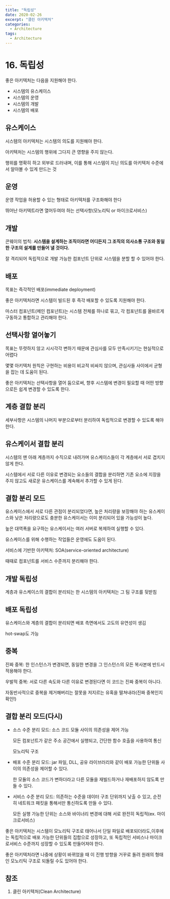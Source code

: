 ```yaml
---
title: "독립성"
date: 2020-02-26
excerpt: "클린 아키텍처"
categories:
  - Architecture
tags:
  - Architecture
---
```


# 16. 독립성

좋은 아키텍처는 다음을 지원해야 한다.

- 시스템의 유스케이스
- 시스템의 운영
- 시스템의 개발
- 시스템의 배포

## 유스케이스

시스템의 아키텍처는 시스템의 의도를 지원해야 한다.

아키텍처는 시스템의 행위에 그다지 큰 영향을 주지 않는다.

행위를 명확히 하고 외부로 드러내며, 이를 통해 시스템이 지닌 의도를 아키텍처 수준에서 알아볼 수 있게 만드는 것

## 운영

운영 작업을 허용할 수 있는 형태로 아키텍처를 구조화해야 한다

뛰어난 아키텍트라면 열어두여야 하는 선택사항(모노리틱 or 마이크로서비스)

## 개발

콘웨이의 법칙: **시스템을 설계하는 조직이라면 어디든지 그 조직의 의사소통 구조와 동일한 구조의 설계를 만들어 낼 것이다.**

잘 격리되어 독립적으로 개발 가능한 컴포넌트 단위로 시스템을 분할 할 수 있어야 한다.

## 배포

목표는 즉각적인 배포(immediate deployment)

좋은 아키텍처라면 시스템이 빌드된 후 즉각 배포할 수 있도록 지원해야 한다.

마스터 컴포넌트(메인 컴포넌트)는 시스템 전체를 하나로 묶고, 각 컴포넌트를 올바르게 구동하고 통합하고 관리해야 한다.

## 선택사항 열어놓기

목표는 뚜렷하지 않고 시시각각 변하기 때문에 관심사를 모두 만족시키기는 현실적으로 어렵다

몇몇 아키텍처 원칙은 구현하는 비용이 비교적 비싸지 않으며, 관심사들 사이에서 균형을 잡는 데 도움이 된다.

좋은 아키텍처는 선택사항을 열어 둠으로써, 향후 시스템에 변경이 필요할 때 어떤 방향으로든 쉽게 변경할 수 있도록 한다.

## 계층 결합 분리

세부사항은 시스템의 나머지 부분으로부터 분리하여 독립적으로 변경할 수 있도록 해야 한다.

## 유스케이서 결합 분리

시스템의 맨 아래 계층까지 수직으로 내려가며 유스케이스들이 각 계층에서 서로 겹치지 않게 한다.

시스템에서 서로 다른 이유로 변경되는 요소들의 결합을 분리하면 기존 요소에 지장을 주지 않고도 새로운 유스케이스를 계속해서 추가할 수 있게 된다.

## 결합 분리 모드

유스케이스에서 서로 다른 관점이 분리되었다면, 높은 처리량을 보장해야 하는 유스케이스와 낮은 처리량으로도 충분한 유스케이서는 이미 분리되어 있을 가능성이 높다.

높은 대역폭을 요구하는 유스케이서는 여러 서버로 복제하여 실행할 수 있다.

유스케이스를 위해 수행하는 작업들은 운영에도 도움이 된다.

서비스에 기반한 아키텍처: SOA(service-oriented architecture)

때때로 컴포넌트를 서비스 수준까지 분리해야 한다.

## 개발 독립성

계층과 유스케이스의 결합이 분리되는 한 시스템의 아키텍처는 그 팀 구조를 뒷받침

## 배포 독립성

유스케이스와 계층의 결합이 분리되면 배포 측면에서도 고도의 유연성이 생김

hot-swap도 가능

## 중복

진짜 중복: 한 인스턴스가 변경되면, 동일한 변경을 그 인스턴스의 모든 복사본에 반드시 적용해야 한다.

우발적 중복: 서로 다른 속도와 다른 이유로 변경된다면 이 코드는 진짜 중복이 아니다.

자동반사적으로 중복을 제거해버리는 잘못을 저지르는 유혹을 떨쳐내라(진짜 중복인지 확인!)

## 결합 분리 모드(다시)

- 소스 수준 분리 모드: 소스 코드 모듈 사이의 의존성을 제어 가능

  모든 컴포넌트가 같은 주소 공간에서 실행되고, 간단한 함수 호출을 사용하여 통신

  모노리틱 구조

- 배포 수준 분리 모드: jar 파일, DLL, 공유 라이브러리와 같이 배포 가능한 단위들 사이의 의존성을 제어할 수 있다.

  한 모듈의 소스 코드가 변하더라고 다른 모듈을 재빌드하거나 재배포하지 않도록 만들 수 있다.

- 서비스 수준 분리 모드: 의존하는 수준을 데이터 구조 단위까지 낮출 수 있고,  순전히 네트워크 패킷을 통해서만 통신하도록 만들 수 있다.

  모든 실행 가능한 단위는 소스와 바이너리 변경에 대해 서로 완전히 독립적(ex. 마이크로서비스)

좋은 아키텍처는 시스템이 모노리틱 구조로 태어나서 단일 파일로 배포되더라도,이후에는 독립적으로 배포 가능한 단위들의 집합으로 성장하고, 또 독립적인 서비스나 마이크로서비스 수준까지 성장할 수 있도록 만들어져야 한다.

좋은 아키텍처라면 나중에 상황이 바뀌었을 때 이 진행 방향을 거꾸로 돌려 원래의 형태인 모노리틱 구조로 되돌릴 수도 있어야 한다.

## 참조

1. 클린 아키텍처(Clean Architecture)


